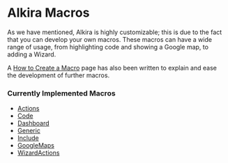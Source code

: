 [How to Create a Macro]: /#/Documentation/Macros_HOWTO
[Macros]: /#/Documentation/Macros

# Alkira Macros

As we have mentioned, Alkira is highly customizable; this is due to the fact that you can develop your own macros. These macros can have a wide range of usage, from highlighting code and showing a Google map, to adding a Wizard.

A [How to Create a Macro][] page has also been written to explain and ease the development of further macros.

### Currently Implemented Macros

*   [Actions](/#/Documentation/MacroActions)
*   [Code](/#/Documentation/MacroCode)
*   [Dashboard](/#/Documentation/MacroDashboard)
*   [Generic](/#/Documentation/MacroGeneric)
*   [Include](/#/Documentation/MacroInclude)
*   [GoogleMaps](/#/Documentation/MacroGoogleMaps)
*   [WizardActions](/#/Documentation/MacroWizardActions)

